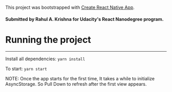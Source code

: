 This project was bootstrapped with [Create React Native App](https://github.com/react-community/create-react-native-app).

#### Submitted by Rahul A. Krishna for Udacity's React Nanodegree program.

# Running the project
_____________________


Install all dependencies: `yarn install`

To start: `yarn start`

NOTE: Once the app starts for the first time, It takes a while to initialize AsyncStorage. So Pull Down to refresh after the first view appears.